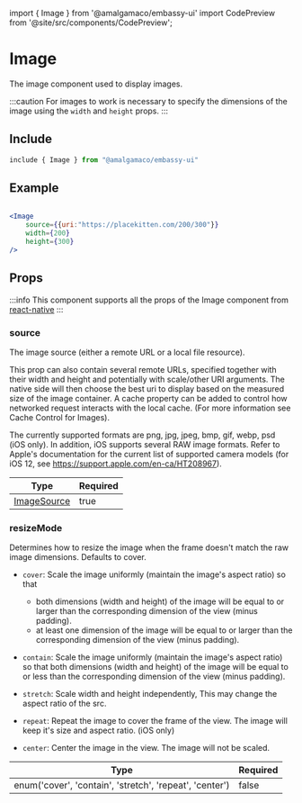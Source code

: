 import { Image } from '@amalgamaco/embassy-ui'
import CodePreview from '@site/src/components/CodePreview';

# Image

The image component used to display images.

:::caution
For images to work is necessary to specify the dimensions of the image using the `width` and `height` props.
:::

## Include

```jsx
include { Image } from "@amalgamaco/embassy-ui"
```

## Example
<CodePreview>
	<Image
		source={{uri:"https://placekitten.com/200/300"}}
		width={200}
		height={300}
	/>
</CodePreview>

```jsx
<Image
	source={{uri:"https://placekitten.com/200/300"}}
	width={200}
	height={300}
/>
```


## Props
:::info
This component supports all the props of the Image component from [react-native](https://reactnative.dev/docs/image#props)
:::

### source
The image source (either a remote URL or a local file resource).

This prop can also contain several remote URLs, specified together with their width and height and potentially with scale/other URI arguments. The native side will then choose the best uri to display based on the measured size of the image container. A cache property can be added to control how networked request interacts with the local cache. (For more information see Cache Control for Images).

The currently supported formats are png, jpg, jpeg, bmp, gif, webp, psd (iOS only). In addition, iOS supports several RAW image formats. Refer to Apple's documentation for the current list of supported camera models (for iOS 12, see https://support.apple.com/en-ca/HT208967).

| Type        | Required | 
| ----------- | -------- | 
| [ImageSource](https://reactnative.dev/docs/image#imagesource) | true     |

### resizeMode

Determines how to resize the image when the frame doesn't match the raw image dimensions. Defaults to cover.

- `cover`: Scale the image uniformly (maintain the image's aspect ratio) so that 
	- both dimensions (width and height) of the image will be equal to or larger than the corresponding dimension of the view (minus padding).
	- at least one dimension of the image will be equal to or larger than the corresponding dimension of the view (minus padding).

- `contain`: Scale the image uniformly (maintain the image's aspect ratio) so that both dimensions (width and height) of the image will be equal to or less than the corresponding dimension of the view (minus padding).

- `stretch`: Scale width and height independently, This may change the aspect ratio of the src.

- `repeat`: Repeat the image to cover the frame of the view. The image will keep it's size and aspect ratio. (iOS only)

- `center`: Center the image in the view. The image will not be scaled.

| Type                                                    | Required |
| ------------------------------------------------------- | -------- |
| enum('cover', 'contain', 'stretch', 'repeat', 'center') | false    |
